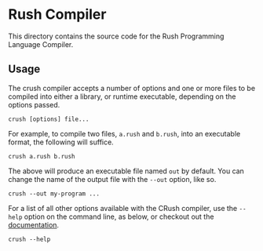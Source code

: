 # Rush Compiler

This directory contains the source code for the Rush Programming Language Compiler.

## Usage

The crush compiler accepts a number of options and one or more files to be compiled into either a library, or runtime executable, depending on the options passed.

```
crush [options] file...
```

For example, to compile two files, `a.rush` and `b.rush`, into an executable format, the following will suffice.

```
crush a.rush b.rush
```

The above will produce an executable file named `out` by default. You can change the name of the output file with the `--out` option, like so.

```
crush --out my-program ...
```

For a list of all other options available with the CRush compiler, use the `--help` option on the command line, as below, or checkout out the [documentation](https://rush-lang.org/docs/compiler/options).

```
crush --help
```
